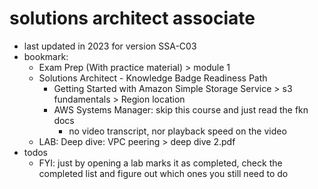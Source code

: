 # solutions architect associate

- last updated in 2023 for version SSA-C03
- bookmark:
  - Exam Prep (With practice material) > module 1
  - Solutions Architect - Knowledge Badge Readiness Path
    - Getting Started with Amazon Simple Storage Service > s3 fundamentals > Region location
    - AWS Systems Manager: skip this course and just read the fkn docs
      - no video transcript, nor playback speed on the video
  - LAB: Deep dive: VPC peering > deep dive 2.pdf
- todos
  - FYI: just by opening a lab marks it as completed, check the completed list and figure out which ones you still need to do
